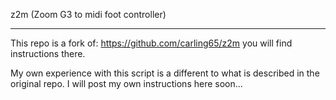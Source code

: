 z2m (Zoom G3 to midi foot controller)


------------------------------------------------


This repo is a fork of: https://github.com/carling65/z2m
you will find instructions there.

My own experience with this script is a different to what is described in the original repo.
I will post my own instructions here soon...
